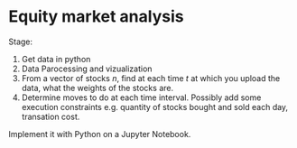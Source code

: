 # Equity market analysis 

Stage:
1. Get data in python
2. Data Parocessing and vizualization
3. From a vector of stocks $n$, find at each time $t$ at which you upload the data, what the weights of the stocks are.
4. Determine moves to do at each time interval. Possibly add some execution constraints e.g. quantity of stocks bought and sold each day, transation cost.

Implement it with Python on a Jupyter Notebook. 
